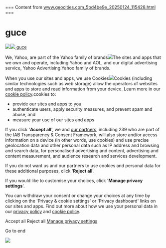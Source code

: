 === Content from www.geocities.com_5bd4be9e_20250124_115428.html ===


# guce

 [![](https://s.yimg.com/rz/p/yahoo_frontpage_en-US_s_f_p_bestfit_frontpage.png)![](https://s.yimg.com/rz/p/yahoo_frontpage_en-US_s_f_w_bestfit_frontpage.png) guce](https://ie.yahoo.com/)

We, Yahoo, are part of the Yahoo family of brands![](../static/images/close.svg)The sites and apps that we own and operate, including Yahoo and AOL, and our digital advertising service, Yahoo Advertising.Yahoo family of brands.

 When you use our sites and apps, we use Cookies![](../static/images/close.svg)Cookies (including similar technologies such as web storage) allow the operators of websites and apps to store and read information from your device. Learn more in our [cookie policy](/redirect?to=https%3A%2F%2Flegal.yahoo.com%2Fie%2Fen%2Fyahoo%2Fprivacy%2Fcookies%2Findex.html&brandDomain=&brandId=yahoo&tos=eu&step=&sessionId=3_cc-session_6e9bb8fc-b98a-4d4b-ae76-b8c318ff0269&userType=NON_REG).cookies to:

* provide our sites and apps to you
* authenticate users, apply security measures, and prevent spam and abuse, and
* measure your use of our sites and apps

 If you click '**Accept all**', we and [our partners](/v2/partners-list?sessionId=3_cc-session_6e9bb8fc-b98a-4d4b-ae76-b8c318ff0269), including 239 who are part of the IAB Transparency & Consent Framework, will also store and/or access information on a device (in other words, use cookies) and use precise geolocation data and other personal data such as IP address and browsing and search data, for personalised advertising and content, advertising and content measurement, and audience research and services development.

If you do not want us and our partners to use cookies and personal data for these additional purposes, click '**Reject all**'.

If you would like to customise your choices, click '**Manage privacy settings**'.

You can withdraw your consent or change your choices at any time by clicking on the 'Privacy & cookie settings' or 'Privacy dashboard' links on our sites and apps. Find out more about how we use your personal data in our [privacy policy](/redirect?to=https%3A%2F%2Flegal.yahoo.com%2Fie%2Fen%2Fyahoo%2Fprivacy%2Findex.html&brandDomain=&brandId=yahoo&tos=eu&step=&sessionId=3_cc-session_6e9bb8fc-b98a-4d4b-ae76-b8c318ff0269&userType=NON_REG) and [cookie policy](/redirect?to=https%3A%2F%2Flegal.yahoo.com%2Fie%2Fen%2Fyahoo%2Fprivacy%2Fcookies%2Findex.html&brandDomain=&brandId=yahoo&tos=eu&step=&sessionId=3_cc-session_6e9bb8fc-b98a-4d4b-ae76-b8c318ff0269&userType=NON_REG).

Accept all
Reject all
[Manage privacy settings](/v2/partners?sessionId=3_cc-session_6e9bb8fc-b98a-4d4b-ae76-b8c318ff0269)

Go to end

![](/beacon?tag=TCF2&step=Layer1-View&brandDomain=www.yahoo.com&brandBid=&userType=nonreg&sdk=false&tos=en-IE&country=IE&sessionId=3_cc-session_6e9bb8fc-b98a-4d4b-ae76-b8c318ff0269)
